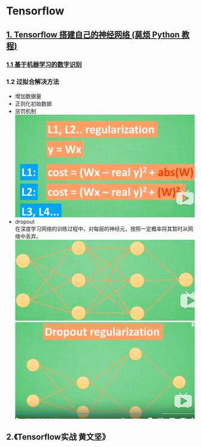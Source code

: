 # Tensorflow

## [1. Tensorflow 搭建自己的神经网络 (莫烦 Python 教程)](https://www.bilibili.com/video/av16001891?from=search&seid=15789399425031977581)

### [1.1 基于机器学习的数字识别](http://wiki.jikexueyuan.com/project/tensorflow-zh/tutorials/mnist_beginners.html)

### 1.2 过拟合解决方法
- 增加数据量
- 正则化初始数据
- 惩罚机制<br/>
![](tensorflow_base/image/punish.png)
- dropout<br/>
  在深度学习网络的训练过程中，对每层的神经元，按照一定概率将其暂时从网络中丢弃。
![](tensorflow_base/image/dropout_1.jpg)
![](tensorflow_base/image/dropout_2.jpg)
## 2.《Tensorflow实战  黄文坚》
